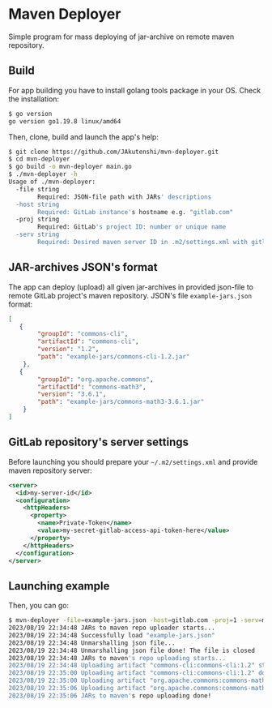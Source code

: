 # Maven Deployer
Simple program for mass deploying of jar-archive on remote maven repository. 

## Build

For app building you have to install golang tools package in your OS. Check the installation:

```bash
$ go version
go version go1.19.8 linux/amd64
```

Then, clone, build and launch the app's help:
```bash
$ git clone https://github.com/JAkutenshi/mvn-deployer.git
$ cd mvn-deployer
$ go build -o mvn-deployer main.go
$ ./mvn-deployer -h
Usage of ./mvn-deployer:
  -file string
        Required: JSON-file path with JARs' descriptions
  -host string
        Required: GitLab instance's hostname e.g. "gitlab.com"
  -proj string
        Required: GitLab's project ID: number or unique name
  -serv string
        Required: Desired maven server ID in .m2/settings.xml with gitlab-token provided
```

## JAR-archives JSON's format
The app can deploy (upload) all given jar-archives in provided json-file to remote GitLab project's maven repository. JSON's file `example-jars.json` format:

```json
[
   {
        "groupId": "commons-cli",
        "artifactId": "commons-cli",
        "version": "1.2",
        "path": "example-jars/commons-cli-1.2.jar"
    },
   {
        "groupId": "org.apache.commons",
        "artifactId": "commons-math3",
        "version": "3.6.1",
        "path": "example-jars/commons-math3-3.6.1.jar"
    }
]
```

## GitLab repository's server settings
Before launching you should prepare your `~/.m2/settings.xml` and provide maven repository server:

```xml
<server>
  <id>my-server-id</id>
  <configuration>
    <httpHeaders>
      <property>
        <name>Private-Token</name>
        <value>my-secret-gitlab-access-api-token-here</value>
      </property>
    </httpHeaders>
  </configuration>
</server>

```

## Launching example
Then, you can go:
```bash
$ mvn-deployer -file=example-jars.json -host=gitlab.com -proj=1 -serv=my-server-id
2023/08/19 22:34:48 JARs to maven repo uploader starts...
2023/08/19 22:34:48 Successfully load "example-jars.json"
2023/08/19 22:34:48 Unmarshalling json file...
2023/08/19 22:34:48 Unmarshalling json file done! The file is closed
2023/08/19 22:34:48 JARs to maven's repo uploading starts...
2023/08/19 22:34:48 Uploading artifact "commons-cli:commons-cli:1.2" started...
2023/08/19 22:35:00 Uploading artifact "commons-cli:commons-cli:1.2" done!
2023/08/19 22:35:00 Uploading artifact "org.apache.commons:commons-math3:3.6.1" started...
2023/08/19 22:35:06 Uploading artifact "org.apache.commons:commons-math3:3.6.1" done!
2023/08/19 22:35:06 JARs to maven's repo uploading done!
```

